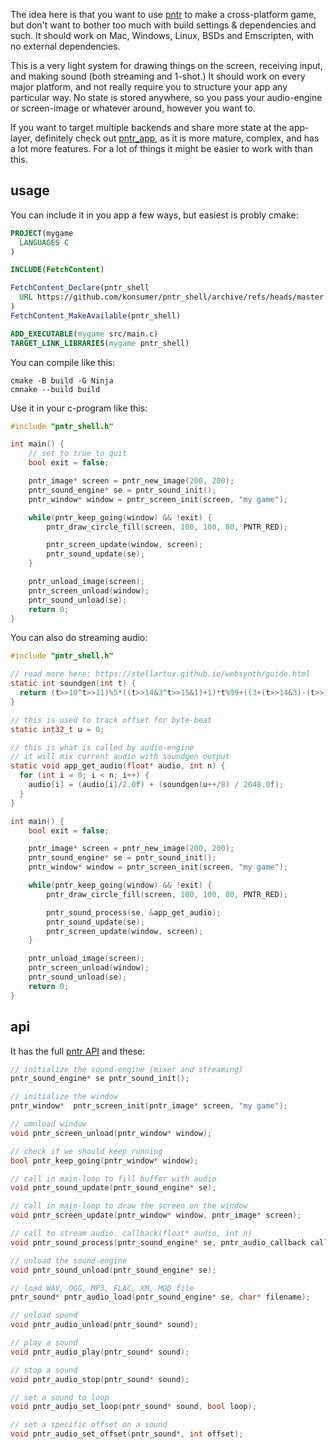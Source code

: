 The idea here is that you want to use [pntr](https://github.com/robloach/pntr) to make a cross-platform game, but don't want to bother too much with build settings & dependencies and such. It should work on Mac, Windows, Linux, BSDs and Emscripten, with no external dependencies.

This is a very light system for drawing things on the screen, receiving input, and making sound (both streaming and 1-shot.) It should work on every major platform, and not really require you to structure your app any particular way. No state is stored anywhere, so you pass your audio-engine or screen-image or whatever around, however you want to.

If you want to target multiple backends and share more state at the app-layer, definitely check out [pntr_app](https://github.com/robloach/pntr_app), as it is more mature, complex, and has a lot more features. For a lot of things it might be easier to work with than this.


## usage

You can include it in you app a few ways, but easiest is probly cmake:

```cmake
PROJECT(mygame
  LANGUAGES C
)

INCLUDE(FetchContent)

FetchContent_Declare(pntr_shell
  URL https://github.com/konsumer/pntr_shell/archive/refs/heads/master.zip
)
FetchContent_MakeAvailable(pntr_shell)

ADD_EXECUTABLE(mygame src/main.c)
TARGET_LINK_LIBRARIES(mygame pntr_shell)
```

You can compile like this:

```
cmake -B build -G Ninja
cmnake --build build
```

Use it in your c-program like this:

```c
#include "pntr_shell.h"

int main() {
    // set to true to quit
    bool exit = false;

    pntr_image* screen = pntr_new_image(200, 200);
    pntr_sound_engine* se = pntr_sound_init();
    pntr_window* window = pntr_screen_init(screen, "my game");

    while(pntr_keep_going(window) && !exit) {
        pntr_draw_circle_fill(screen, 100, 100, 80, PNTR_RED);

        pntr_screen_update(window, screen);
        pntr_sound_update(se);
    }

    pntr_unload_image(screen);
    pntr_screen_unload(window);
    pntr_sound_unload(se);
    return 0;
}
```

You can also do streaming audio:

```c
#include "pntr_shell.h"

// read more here: https://stellartux.github.io/websynth/guide.html
static int soundgen(int t) {
  return (t>>10^t>>11)%5*((t>>14&3^t>>15&1)+1)*t%99+((3+(t>>14&3)-(t>>16&1))/3*t%99&64);
}

// this is used to track offset for byte-beat
static int32_t u = 0;

// this is what is called by audio-engine
// it will mix current audio with soundgen output
static void app_get_audio(float* audio, int n) {
  for (int i = 0; i < n; i++) {
    audio[i] = (audio[i]/2.0f) + (soundgen(u++/8) / 2048.0f);
  }
}

int main() {
    bool exit = false;

    pntr_image* screen = pntr_new_image(200, 200);
    pntr_sound_engine* se = pntr_sound_init();
    pntr_window* window = pntr_screen_init(screen, "my game");

    while(pntr_keep_going(window) && !exit) {
        pntr_draw_circle_fill(screen, 100, 100, 80, PNTR_RED);

        pntr_sound_process(se, &app_get_audio);
        pntr_sound_update(se);
        pntr_screen_update(window, screen);
    }

    pntr_unload_image(screen);
    pntr_screen_unload(window);
    pntr_sound_unload(se);
    return 0;
}
```


## api
It has the full [pntr API](https://github.com/RobLoach/pntr) and these:

```c
// initialize the sound-engine (mixer and streaming)
pntr_sound_engine* se pntr_sound_init();

// initialize the window
pntr_window*  pntr_screen_init(pntr_image* screen, "my game");

// umnload window
void pntr_screen_unload(pntr_window* window);

// check if we should keep running
bool pntr_keep_going(pntr_window* window);

// call in main-loop to fill buffer with audio
void pntr_sound_update(pntr_sound_engine* se);

// call in main-loop to draw the screen on the window
void pntr_screen_update(pntr_window* window, pntr_image* screen);

// call to stream audio. callback(float* audio, int n)
void pntr_sound_process(pntr_sound_engine* se, pntr_audio_callback callback);

// unload the sound-engine
void pntr_sound_unload(pntr_sound_engine* se);

// load WAV, OGG, MP3, FLAC, XM, MOD file
pntr_sound* pntr_audio_load(pntr_sound_engine* se, char* filename);

// unload sound
void pntr_audio_unload(pntr_sound* sound);

// play a sound
void pntr_audio_play(pntr_sound* sound);

// stop a sound
void pntr_audio_stop(pntr_sound* sound);

// set a sound to loop
void pntr_audio_set_loop(pntr_sound* sound, bool loop);

// set a specific offset on a sound
void pntr_audio_set_offset(pntr_sound*, int offset);
```
